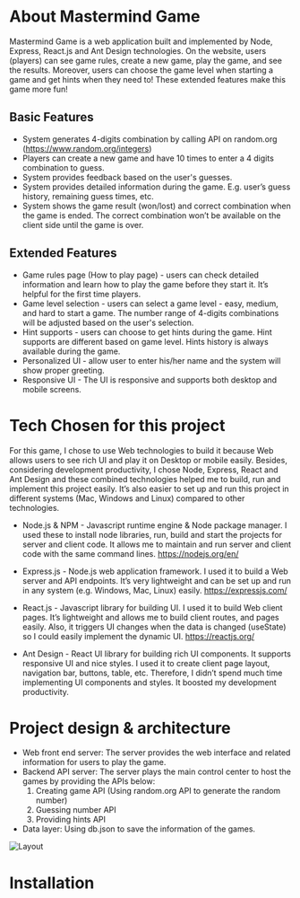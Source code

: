 # About Mastermind Game

Mastermind Game is a web application built and implemented by Node, Express, React.js and Ant Design technologies. On the website, users (players) can see game rules, create a new game, play the game, and see the results. Moreover, users can choose the game level when starting a game and get hints when they need to! These extended features make this game more fun!

  ## Basic Features
- System generates 4-digits combination by calling API on random.org (https://www.random.org/integers)
- Players can create a new game and have 10 times to enter a 4 digits combination to guess. 
- System provides feedback based on the user's guesses.
- System provides detailed information during the game. E.g. user’s guess history, remaining guess times, etc.
- System shows the game result (won/lost) and correct combination when the game is ended. The correct combination won’t be available on the client side until the game is over.

## Extended Features
- Game rules page (How to play page) - users can check detailed information and learn how to play the game before they start it. It’s helpful for the first time players.
- Game level selection - users can select a game level - easy, medium, and hard to start a game. The number range of 4-digits combinations will be adjusted based on the user's selection. 
- Hint supports - users can choose to get hints during the game. Hint supports are different based on game level. Hints history is always available during the game.
- Personalized UI - allow user to enter his/her name and the system will show proper greeting.
- Responsive UI - The UI is responsive and supports both desktop and mobile screens.

# Tech Chosen for this project
For this game, I chose to use Web technologies to build it because Web allows users to see rich UI and play it on Desktop or mobile easily. Besides, considering development productivity, I chose Node, Express, React and Ant Design and these combined technologies helped me to build, run and implement this project easily. It’s also easier to set up and run this project in different systems (Mac, Windows and Linux) compared to other technologies.

- Node.js & NPM - Javascript runtime engine & Node package manager. I used these to install node libraries, run, build and start the projects for server and client code. It allows me to maintain and run server and client code with the same command lines.
https://nodejs.org/en/

- Express.js - Node.js web application framework. I used it to build a Web server and API endpoints. It’s very lightweight and can be set up and run in any system (e.g. Windows, Mac, Linux) easily. 
https://expressjs.com/

- React.js - Javascript library for building UI. I used it to build Web client pages. It’s lightweight and allows me to build client routes, and pages easily. Also, it triggers UI changes when the data is changed (useState) so I could easily implement the dynamic UI.
https://reactjs.org/

- Ant Design - React UI library for building rich UI components. It supports responsive UI and nice styles. I used it to create client page layout, navigation bar, buttons, table, etc. Therefore, I didn’t spend much time implementing UI components and styles. It boosted my development productivity.

# Project design & architecture
- Web front end server: The server provides the web interface and related information for users to play the game.
- Backend API server: The server plays the main control center to host the games by providing the APIs below:
  1. Creating game API (Using random.org API to generate the random number)
  2. Guessing number API
  3. Providing hints API
- Data layer: Using db.json to save the information of the games.

![Layout](https://user-images.githubusercontent.com/99282632/165676819-3712e146-7567-43c8-a1c8-a4695e7ff070.jpg)

# Installation

